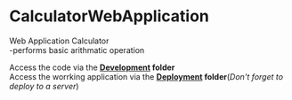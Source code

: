 # CalculatorWebApplication
 Web Application Calculator<br>
-performs basic arithmatic operation

Access the code via the <b><a href="https://github.com/Tran203/CalculatorWebApplication/tree/main/Deployment">Development<a> folder</b>
<br>
 Access the worrking application via the <b><a href="https://github.com/Tran203/CalculatorWebApplication/tree/main/Deployment">Deployment<a> folder</b>(*Don't forget to deploy to a server*)
